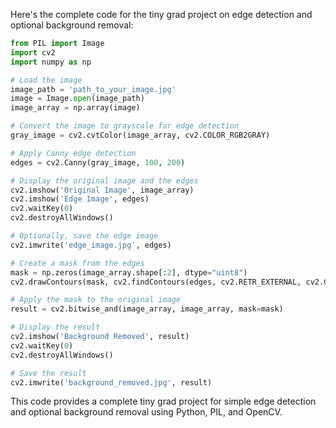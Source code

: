 Here's the complete code for the tiny grad project on edge detection and optional background removal:

```python
from PIL import Image
import cv2
import numpy as np

# Load the image
image_path = 'path_to_your_image.jpg'
image = Image.open(image_path)
image_array = np.array(image)

# Convert the image to grayscale for edge detection
gray_image = cv2.cvtColor(image_array, cv2.COLOR_RGB2GRAY)

# Apply Canny edge detection
edges = cv2.Canny(gray_image, 100, 200)

# Display the original image and the edges
cv2.imshow('Original Image', image_array)
cv2.imshow('Edge Image', edges)
cv2.waitKey(0)
cv2.destroyAllWindows()

# Optionally, save the edge image
cv2.imwrite('edge_image.jpg', edges)

# Create a mask from the edges
mask = np.zeros(image_array.shape[:2], dtype="uint8")
cv2.drawContours(mask, cv2.findContours(edges, cv2.RETR_EXTERNAL, cv2.CHAIN_APPROX_SIMPLE)[0], -1, 255, -1)

# Apply the mask to the original image
result = cv2.bitwise_and(image_array, image_array, mask=mask)

# Display the result
cv2.imshow('Background Removed', result)
cv2.waitKey(0)
cv2.destroyAllWindows()

# Save the result
cv2.imwrite('background_removed.jpg', result)
```

This code provides a complete tiny grad project for simple edge detection and optional background removal using Python, PIL, and OpenCV.

